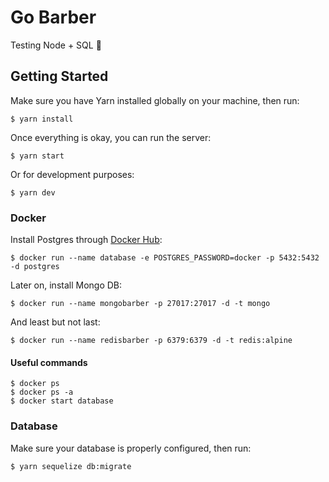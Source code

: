 # Go Barber

Testing Node + SQL :grimacing:

## Getting Started

Make sure you have Yarn installed globally on your machine, then run:

```
$ yarn install
```

Once everything is okay, you can run the server:

```
$ yarn start
```

Or for development purposes:

```
$ yarn dev
```

### Docker

Install Postgres through [Docker Hub](https://hub.docker.com/_/postgres):

```
$ docker run --name database -e POSTGRES_PASSWORD=docker -p 5432:5432 -d postgres
```

Later on, install Mongo DB:

```
$ docker run --name mongobarber -p 27017:27017 -d -t mongo
```

And least but not last:

```
$ docker run --name redisbarber -p 6379:6379 -d -t redis:alpine
```

#### Useful commands

```
$ docker ps
$ docker ps -a
$ docker start database
```

### Database

Make sure your database is properly configured, then run:

```
$ yarn sequelize db:migrate
```
